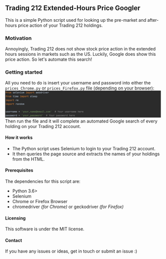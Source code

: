 ## Trading 212 Extended-Hours Price Googler
This is a simple Python script used for looking up the pre-market and after-hours price action of your Trading 212 holdings.

### Motivation

Annoyingly, Trading 212 does not show stock price action in the extended hours sessions in markets such as the US. Luckily, Google does show this price action. So let's automate this search! 

### Getting started

All you need to do is insert your username and password into either the `prices_Chrome.py` or `prices_Firefox.py` file (depending on your browser): 
![Image2](Screenshots/Example.png?raw=true)
Then run the file and it will complete an automated Google search of every holding on your Trading 212 account.

#### How it works

- The Python script uses Selenium to login to your Trading 212 account.
- It then queries the page source and extracts the names of your holdings from the HTML.

#### Prerequisites

The dependencies for this script are:
- Python 3.6>
- Selenium
- Chrome or Firefox Browser
- chromedriver _(for Chrome)_ or geckodriver _(for Firefox)_

#### Licensing

This software is under the MIT license.

#### Contact
If you have any issues or ideas, get in touch or submit an issue :)